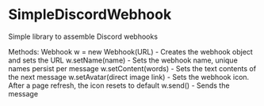 # SimpleDiscordWebhook
Simple library to assemble Discord webhooks

Methods:
	Webhook w = new Webhook(URL)	- Creates the webhook object and sets the URL
	w.setName(name)					- Sets the webhook name, unique names persist per message
	w.setContent(words)				- Sets the text contents of the next message
	w.setAvatar(direct image link)	- Sets the webhook icon. After a page refresh, the icon resets to default
	w.send()						- Sends the message
